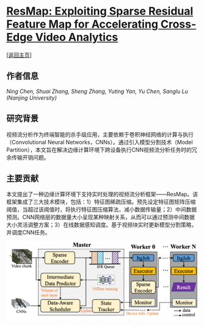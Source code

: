 # [ResMap: Exploiting Sparse Residual Feature Map for Accelerating Cross-Edge Video Analytics](https://doi.org/10.1109/INFOCOM53939.2023.10228990)

\[[返回主页](https://github.com/withhaotian/awesome-edge-AI-papers.git)\]

## 作者信息
*Ning Chen, Shuai Zhang, Sheng Zhang, Yuting Yan, Yu Chen, Sanglu Lu (Nanjing University)*

## 研究背景
视频流分析作为终端智能的杀手级应用，主要依赖于卷积神经网络的计算与执行（Convolutional Neural Networks，CNNs）。通过引入模型分割技术（Model Partition），本文旨在解决边缘计算环境下跨设备执行CNN视频流分析任务时的冗余传输开销问题。

## 主要贡献
本文提出了一种边缘计算环境下支持实时处理的视频流分析框架——ResMap。该框架集成了三大技术模块，包括：1）特征图稀疏压缩。预先设定特征图矩阵压缩阈值，当超过该阈值时，将执行特征图压缩算法，减小数据传输量；2）中间数据预测。CNN网络层的数据量大小呈现某种映射关系，从而可以通过预测中间数据大小灵活调整方案；3）在线数据感知调度。基于视频块实时更新模型分割策略，并调度CNN任务。

![](../../figs/infocom23-resmap.png)
